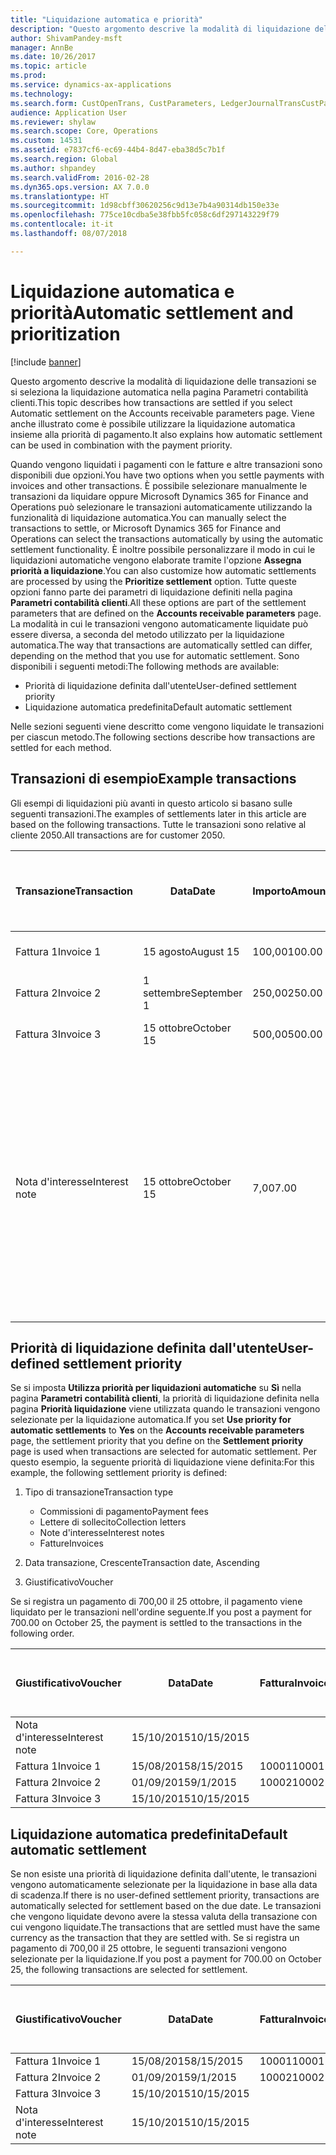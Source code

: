 ```yaml
---
title: "Liquidazione automatica e priorità"
description: "Questo argomento descrive la modalità di liquidazione delle transazioni se si seleziona la liquidazione automatica nella pagina Parametri contabilità clienti. Viene anche illustrato come è possibile utilizzare la liquidazione automatica insieme alla priorità di pagamento."
author: ShivamPandey-msft
manager: AnnBe
ms.date: 10/26/2017
ms.topic: article
ms.prod: 
ms.service: dynamics-ax-applications
ms.technology: 
ms.search.form: CustOpenTrans, CustParameters, LedgerJournalTransCustPaym
audience: Application User
ms.reviewer: shylaw
ms.search.scope: Core, Operations
ms.custom: 14531
ms.assetid: e7837cf6-ec69-44b4-8d47-eba38d5c7b1f
ms.search.region: Global
ms.author: shpandey
ms.search.validFrom: 2016-02-28
ms.dyn365.ops.version: AX 7.0.0
ms.translationtype: HT
ms.sourcegitcommit: 1d98cbff30620256c9d13e7b4a90314db150e33e
ms.openlocfilehash: 775ce10cdba5e38fbb5fc058c6df297143229f79
ms.contentlocale: it-it
ms.lasthandoff: 08/07/2018

---
```


# <a name="automatic-settlement-and-prioritization"></a><span data-ttu-id="c9e10-104">Liquidazione automatica e priorità</span><span class="sxs-lookup"><span data-stu-id="c9e10-104">Automatic settlement and prioritization</span></span>

[!include [banner](../includes/banner.md)]

<span data-ttu-id="c9e10-105">Questo argomento descrive la modalità di liquidazione delle transazioni se si seleziona la liquidazione automatica nella pagina Parametri contabilità clienti.</span><span class="sxs-lookup"><span data-stu-id="c9e10-105">This topic describes how transactions are settled if you select Automatic settlement on the Accounts receivable parameters page.</span></span> <span data-ttu-id="c9e10-106">Viene anche illustrato come è possibile utilizzare la liquidazione automatica insieme alla priorità di pagamento.</span><span class="sxs-lookup"><span data-stu-id="c9e10-106">It also explains how automatic settlement can be used in combination with the payment priority.</span></span>

<span data-ttu-id="c9e10-107">Quando vengono liquidati i pagamenti con le fatture e altre transazioni sono disponibili due opzioni.</span><span class="sxs-lookup"><span data-stu-id="c9e10-107">You have two options when you settle payments with invoices and other transactions.</span></span> <span data-ttu-id="c9e10-108">È possibile selezionare manualmente le transazioni da liquidare oppure Microsoft Dynamics 365 for Finance and Operations può selezionare le transazioni automaticamente utilizzando la funzionalità di liquidazione automatica.</span><span class="sxs-lookup"><span data-stu-id="c9e10-108">You can manually select the transactions to settle, or Microsoft Dynamics 365 for Finance and Operations can select the transactions automatically by using the automatic settlement functionality.</span></span> <span data-ttu-id="c9e10-109">È inoltre possibile personalizzare il modo in cui le liquidazioni automatiche vengono elaborate tramite l'opzione **Assegna priorità a liquidazione**.</span><span class="sxs-lookup"><span data-stu-id="c9e10-109">You can also customize how automatic settlements are processed by using the **Prioritize settlement** option.</span></span> <span data-ttu-id="c9e10-110">Tutte queste opzioni fanno parte dei parametri di liquidazione definiti nella pagina **Parametri contabilità clienti**.</span><span class="sxs-lookup"><span data-stu-id="c9e10-110">All these options are part of the settlement parameters that are defined on the **Accounts receivable parameters** page.</span></span> <span data-ttu-id="c9e10-111">La modalità in cui le transazioni vengono automaticamente liquidate può essere diversa, a seconda del metodo utilizzato per la liquidazione automatica.</span><span class="sxs-lookup"><span data-stu-id="c9e10-111">The way that transactions are automatically settled can differ, depending on the method that you use for automatic settlement.</span></span> <span data-ttu-id="c9e10-112">Sono disponibili i seguenti metodi:</span><span class="sxs-lookup"><span data-stu-id="c9e10-112">The following methods are available:</span></span>

-   <span data-ttu-id="c9e10-113">Priorità di liquidazione definita dall'utente</span><span class="sxs-lookup"><span data-stu-id="c9e10-113">User-defined settlement priority</span></span>
-   <span data-ttu-id="c9e10-114">Liquidazione automatica predefinita</span><span class="sxs-lookup"><span data-stu-id="c9e10-114">Default automatic settlement</span></span>

<span data-ttu-id="c9e10-115">Nelle sezioni seguenti viene descritto come vengono liquidate le transazioni per ciascun metodo.</span><span class="sxs-lookup"><span data-stu-id="c9e10-115">The following sections describe how transactions are settled for each method.</span></span>

## <a name="example-transactions"></a><span data-ttu-id="c9e10-116">Transazioni di esempio</span><span class="sxs-lookup"><span data-stu-id="c9e10-116">Example transactions</span></span>
<span data-ttu-id="c9e10-117">Gli esempi di liquidazioni più avanti in questo articolo si basano sulle seguenti transazioni.</span><span class="sxs-lookup"><span data-stu-id="c9e10-117">The examples of settlements later in this article are based on the following transactions.</span></span> <span data-ttu-id="c9e10-118">Tutte le transazioni sono relative al cliente 2050.</span><span class="sxs-lookup"><span data-stu-id="c9e10-118">All transactions are for customer 2050.</span></span>

| <span data-ttu-id="c9e10-119">Transazione</span><span class="sxs-lookup"><span data-stu-id="c9e10-119">Transaction</span></span>   | <span data-ttu-id="c9e10-120">Data</span><span class="sxs-lookup"><span data-stu-id="c9e10-120">Date</span></span>        | <span data-ttu-id="c9e10-121">Importo</span><span class="sxs-lookup"><span data-stu-id="c9e10-121">Amount</span></span> | <span data-ttu-id="c9e10-122">Termini dello sconto di cassa</span><span class="sxs-lookup"><span data-stu-id="c9e10-122">Cash discount terms</span></span> | <span data-ttu-id="c9e10-123">Data sconto di cassa</span><span class="sxs-lookup"><span data-stu-id="c9e10-123">Cash discount date</span></span> | <span data-ttu-id="c9e10-124">Commenti</span><span class="sxs-lookup"><span data-stu-id="c9e10-124">Comments</span></span>                                                                                                                                                                                      |
|---------------|-------------|--------|---------------------|--------------------|-----------------------------------------------------------------------------------------------------------------------------------------------------------------------------------------------|
| <span data-ttu-id="c9e10-125">Fattura 1</span><span class="sxs-lookup"><span data-stu-id="c9e10-125">Invoice 1</span></span>     | <span data-ttu-id="c9e10-126">15 agosto</span><span class="sxs-lookup"><span data-stu-id="c9e10-126">August 15</span></span>   | <span data-ttu-id="c9e10-127">100,00</span><span class="sxs-lookup"><span data-stu-id="c9e10-127">100.00</span></span> | <span data-ttu-id="c9e10-128">2%14, Net 30</span><span class="sxs-lookup"><span data-stu-id="c9e10-128">2%14, Net 30</span></span>        | <span data-ttu-id="c9e10-129">29 agosto</span><span class="sxs-lookup"><span data-stu-id="c9e10-129">August 29</span></span>          |                                                                                                                                                                                               |
| <span data-ttu-id="c9e10-130">Fattura 2</span><span class="sxs-lookup"><span data-stu-id="c9e10-130">Invoice 2</span></span>     | <span data-ttu-id="c9e10-131">1 settembre</span><span class="sxs-lookup"><span data-stu-id="c9e10-131">September 1</span></span> | <span data-ttu-id="c9e10-132">250,00</span><span class="sxs-lookup"><span data-stu-id="c9e10-132">250.00</span></span> | <span data-ttu-id="c9e10-133">2%14, Net 30</span><span class="sxs-lookup"><span data-stu-id="c9e10-133">2%14, Net 30</span></span>        | <span data-ttu-id="c9e10-134">15 settembre</span><span class="sxs-lookup"><span data-stu-id="c9e10-134">September 15</span></span>       |                                                                                                                                                                                               |
| <span data-ttu-id="c9e10-135">Fattura 3</span><span class="sxs-lookup"><span data-stu-id="c9e10-135">Invoice 3</span></span>     | <span data-ttu-id="c9e10-136">15 ottobre</span><span class="sxs-lookup"><span data-stu-id="c9e10-136">October 15</span></span>  | <span data-ttu-id="c9e10-137">500,00</span><span class="sxs-lookup"><span data-stu-id="c9e10-137">500.00</span></span> | <span data-ttu-id="c9e10-138">2% 14/Net 30</span><span class="sxs-lookup"><span data-stu-id="c9e10-138">2% 14/Net 30</span></span>        | <span data-ttu-id="c9e10-139">29 ottobre</span><span class="sxs-lookup"><span data-stu-id="c9e10-139">October 29</span></span>         |                                                                                                                                                                                               |
| <span data-ttu-id="c9e10-140">Nota d'interesse</span><span class="sxs-lookup"><span data-stu-id="c9e10-140">Interest note</span></span> | <span data-ttu-id="c9e10-141">15 ottobre</span><span class="sxs-lookup"><span data-stu-id="c9e10-141">October 15</span></span>  | <span data-ttu-id="c9e10-142">7,00</span><span class="sxs-lookup"><span data-stu-id="c9e10-142">7.00</span></span>   |                     |                    | <span data-ttu-id="c9e10-143">Questa nota d'interesse è per la fattura 1 e la fattura 2.</span><span class="sxs-lookup"><span data-stu-id="c9e10-143">This interest note is for invoice 1 and invoice 2.</span></span> <span data-ttu-id="c9e10-144">L'importo viene calcolato come interesse del 2% sugli importi che sono scaduti da 30 o più giorni.</span><span class="sxs-lookup"><span data-stu-id="c9e10-144">The amount is calculated as 2-percent interest on amounts that are 30 or more days past due.</span></span> <span data-ttu-id="c9e10-145">Ad esempio, 0,02 × (100,00 + 250,00) = 7,00.</span><span class="sxs-lookup"><span data-stu-id="c9e10-145">For example, 0.02 × (100.00 + 250.00) = 7.00.</span></span> |

## <a name="user-defined-settlement-priority"></a><span data-ttu-id="c9e10-146">Priorità di liquidazione definita dall'utente</span><span class="sxs-lookup"><span data-stu-id="c9e10-146">User-defined settlement priority</span></span>
<span data-ttu-id="c9e10-147">Se si imposta **Utilizza priorità per liquidazioni automatiche** su **Sì** nella pagina **Parametri contabilità clienti**, la priorità di liquidazione definita nella pagina **Priorità liquidazione** viene utilizzata quando le transazioni vengono selezionate per la liquidazione automatica.</span><span class="sxs-lookup"><span data-stu-id="c9e10-147">If you set **Use priority for automatic settlements** to **Yes** on the **Accounts receivable parameters** page, the settlement priority that you define on the **Settlement priority** page is used when transactions are selected for automatic settlement.</span></span> <span data-ttu-id="c9e10-148">Per questo esempio, la seguente priorità di liquidazione viene definita:</span><span class="sxs-lookup"><span data-stu-id="c9e10-148">For this example, the following settlement priority is defined:</span></span>

1.  <span data-ttu-id="c9e10-149">Tipo di transazione</span><span class="sxs-lookup"><span data-stu-id="c9e10-149">Transaction type</span></span>
    -   <span data-ttu-id="c9e10-150">Commissioni di pagamento</span><span class="sxs-lookup"><span data-stu-id="c9e10-150">Payment fees</span></span>
    -   <span data-ttu-id="c9e10-151">Lettere di sollecito</span><span class="sxs-lookup"><span data-stu-id="c9e10-151">Collection letters</span></span>
    -   <span data-ttu-id="c9e10-152">Note d'interesse</span><span class="sxs-lookup"><span data-stu-id="c9e10-152">Interest notes</span></span>
    -   <span data-ttu-id="c9e10-153">Fatture</span><span class="sxs-lookup"><span data-stu-id="c9e10-153">Invoices</span></span>

2.  <span data-ttu-id="c9e10-154">Data transazione, Crescente</span><span class="sxs-lookup"><span data-stu-id="c9e10-154">Transaction date, Ascending</span></span>
3.  <span data-ttu-id="c9e10-155">Giustificativo</span><span class="sxs-lookup"><span data-stu-id="c9e10-155">Voucher</span></span>

<span data-ttu-id="c9e10-156">Se si registra un pagamento di 700,00 il 25 ottobre, il pagamento viene liquidato per le transazioni nell'ordine seguente.</span><span class="sxs-lookup"><span data-stu-id="c9e10-156">If you post a payment for 700.00 on October 25, the payment is settled to the transactions in the following order.</span></span>

| <span data-ttu-id="c9e10-157">Giustificativo</span><span class="sxs-lookup"><span data-stu-id="c9e10-157">Voucher</span></span>       | <span data-ttu-id="c9e10-158">Data</span><span class="sxs-lookup"><span data-stu-id="c9e10-158">Date</span></span>       | <span data-ttu-id="c9e10-159">Fattura</span><span class="sxs-lookup"><span data-stu-id="c9e10-159">Invoice</span></span> | <span data-ttu-id="c9e10-160">Importo nella valuta della transazione</span><span class="sxs-lookup"><span data-stu-id="c9e10-160">Amount in transaction currency</span></span> | <span data-ttu-id="c9e10-161">Importo da liquidare</span><span class="sxs-lookup"><span data-stu-id="c9e10-161">Amount to settle</span></span> | <span data-ttu-id="c9e10-162">Saldo</span><span class="sxs-lookup"><span data-stu-id="c9e10-162">Balance</span></span> | <span data-ttu-id="c9e10-163">Valuta</span><span class="sxs-lookup"><span data-stu-id="c9e10-163">Currency</span></span> |
|---------------|------------|---------|--------------------------------|------------------|---------|----------|
| <span data-ttu-id="c9e10-164">Nota d'interesse</span><span class="sxs-lookup"><span data-stu-id="c9e10-164">Interest note</span></span> | <span data-ttu-id="c9e10-165">15/10/2015</span><span class="sxs-lookup"><span data-stu-id="c9e10-165">10/15/2015</span></span> |         | <span data-ttu-id="c9e10-166">7,00</span><span class="sxs-lookup"><span data-stu-id="c9e10-166">7.00</span></span>                           | <span data-ttu-id="c9e10-167">7,00</span><span class="sxs-lookup"><span data-stu-id="c9e10-167">7.00</span></span>             | <span data-ttu-id="c9e10-168">0,00</span><span class="sxs-lookup"><span data-stu-id="c9e10-168">0.00</span></span>    | <span data-ttu-id="c9e10-169">GBP</span><span class="sxs-lookup"><span data-stu-id="c9e10-169">USD</span></span>      |
| <span data-ttu-id="c9e10-170">Fattura 1</span><span class="sxs-lookup"><span data-stu-id="c9e10-170">Invoice 1</span></span>     | <span data-ttu-id="c9e10-171">15/08/2015</span><span class="sxs-lookup"><span data-stu-id="c9e10-171">8/15/2015</span></span>  | <span data-ttu-id="c9e10-172">10001</span><span class="sxs-lookup"><span data-stu-id="c9e10-172">10001</span></span>   | <span data-ttu-id="c9e10-173">100,00</span><span class="sxs-lookup"><span data-stu-id="c9e10-173">100.00</span></span>                         | <span data-ttu-id="c9e10-174">100,00</span><span class="sxs-lookup"><span data-stu-id="c9e10-174">100.00</span></span>           | <span data-ttu-id="c9e10-175">0,00</span><span class="sxs-lookup"><span data-stu-id="c9e10-175">0.00</span></span>    | <span data-ttu-id="c9e10-176">GBP</span><span class="sxs-lookup"><span data-stu-id="c9e10-176">USD</span></span>      |
| <span data-ttu-id="c9e10-177">Fattura 2</span><span class="sxs-lookup"><span data-stu-id="c9e10-177">Invoice 2</span></span>     | <span data-ttu-id="c9e10-178">01/09/2015</span><span class="sxs-lookup"><span data-stu-id="c9e10-178">9/1/2015</span></span>   | <span data-ttu-id="c9e10-179">10002</span><span class="sxs-lookup"><span data-stu-id="c9e10-179">10002</span></span>   | <span data-ttu-id="c9e10-180">250,00</span><span class="sxs-lookup"><span data-stu-id="c9e10-180">250.00</span></span>                         | <span data-ttu-id="c9e10-181">250,00</span><span class="sxs-lookup"><span data-stu-id="c9e10-181">250.00</span></span>           | <span data-ttu-id="c9e10-182">0,00</span><span class="sxs-lookup"><span data-stu-id="c9e10-182">0.00</span></span>    | <span data-ttu-id="c9e10-183">GBP</span><span class="sxs-lookup"><span data-stu-id="c9e10-183">USD</span></span>      |
| <span data-ttu-id="c9e10-184">Fattura 3</span><span class="sxs-lookup"><span data-stu-id="c9e10-184">Invoice 3</span></span>     | <span data-ttu-id="c9e10-185">15/10/2015</span><span class="sxs-lookup"><span data-stu-id="c9e10-185">10/15/2015</span></span> |         | <span data-ttu-id="c9e10-186">500,00</span><span class="sxs-lookup"><span data-stu-id="c9e10-186">500.00</span></span>                         | <span data-ttu-id="c9e10-187">343,00</span><span class="sxs-lookup"><span data-stu-id="c9e10-187">343.00</span></span>           | <span data-ttu-id="c9e10-188">157,00</span><span class="sxs-lookup"><span data-stu-id="c9e10-188">157.00</span></span>  | <span data-ttu-id="c9e10-189">GBP</span><span class="sxs-lookup"><span data-stu-id="c9e10-189">USD</span></span>      |

## <a name="default-automatic-settlement"></a><span data-ttu-id="c9e10-190">Liquidazione automatica predefinita</span><span class="sxs-lookup"><span data-stu-id="c9e10-190">Default automatic settlement</span></span>
<span data-ttu-id="c9e10-191">Se non esiste una priorità di liquidazione definita dall'utente, le transazioni vengono automaticamente selezionate per la liquidazione in base alla data di scadenza.</span><span class="sxs-lookup"><span data-stu-id="c9e10-191">If there is no user-defined settlement priority, transactions are automatically selected for settlement based on the due date.</span></span> <span data-ttu-id="c9e10-192">Le transazioni che vengono liquidate devono avere la stessa valuta della transazione con cui vengono liquidate.</span><span class="sxs-lookup"><span data-stu-id="c9e10-192">The transactions that are settled must have the same currency as the transaction that they are settled with.</span></span> <span data-ttu-id="c9e10-193">Se si registra un pagamento di 700,00 il 25 ottobre, le seguenti transazioni vengono selezionate per la liquidazione.</span><span class="sxs-lookup"><span data-stu-id="c9e10-193">If you post a payment for 700.00 on October 25, the following transactions are selected for settlement.</span></span>

| <span data-ttu-id="c9e10-194">Giustificativo</span><span class="sxs-lookup"><span data-stu-id="c9e10-194">Voucher</span></span>       | <span data-ttu-id="c9e10-195">Data</span><span class="sxs-lookup"><span data-stu-id="c9e10-195">Date</span></span>       | <span data-ttu-id="c9e10-196">Fattura</span><span class="sxs-lookup"><span data-stu-id="c9e10-196">Invoice</span></span> | <span data-ttu-id="c9e10-197">Importo nella valuta della transazione</span><span class="sxs-lookup"><span data-stu-id="c9e10-197">Amount in transaction currency</span></span> | <span data-ttu-id="c9e10-198">Importo da liquidare</span><span class="sxs-lookup"><span data-stu-id="c9e10-198">Amount to settle</span></span> | <span data-ttu-id="c9e10-199">Saldo</span><span class="sxs-lookup"><span data-stu-id="c9e10-199">Balance</span></span> | <span data-ttu-id="c9e10-200">Valuta</span><span class="sxs-lookup"><span data-stu-id="c9e10-200">Currency</span></span> |
|---------------|------------|---------|--------------------------------|------------------|---------|----------|
| <span data-ttu-id="c9e10-201">Fattura 1</span><span class="sxs-lookup"><span data-stu-id="c9e10-201">Invoice 1</span></span>     | <span data-ttu-id="c9e10-202">15/08/2015</span><span class="sxs-lookup"><span data-stu-id="c9e10-202">8/15/2015</span></span>  | <span data-ttu-id="c9e10-203">10001</span><span class="sxs-lookup"><span data-stu-id="c9e10-203">10001</span></span>   | <span data-ttu-id="c9e10-204">100,00</span><span class="sxs-lookup"><span data-stu-id="c9e10-204">100.00</span></span>                         | <span data-ttu-id="c9e10-205">100,00</span><span class="sxs-lookup"><span data-stu-id="c9e10-205">100.00</span></span>           | <span data-ttu-id="c9e10-206">0,00</span><span class="sxs-lookup"><span data-stu-id="c9e10-206">0.00</span></span>    | <span data-ttu-id="c9e10-207">GBP</span><span class="sxs-lookup"><span data-stu-id="c9e10-207">USD</span></span>      |
| <span data-ttu-id="c9e10-208">Fattura 2</span><span class="sxs-lookup"><span data-stu-id="c9e10-208">Invoice 2</span></span>     | <span data-ttu-id="c9e10-209">01/09/2015</span><span class="sxs-lookup"><span data-stu-id="c9e10-209">9/1/2015</span></span>   | <span data-ttu-id="c9e10-210">10002</span><span class="sxs-lookup"><span data-stu-id="c9e10-210">10002</span></span>   | <span data-ttu-id="c9e10-211">250,00</span><span class="sxs-lookup"><span data-stu-id="c9e10-211">250.00</span></span>                         | <span data-ttu-id="c9e10-212">250,00</span><span class="sxs-lookup"><span data-stu-id="c9e10-212">250.00</span></span>           | <span data-ttu-id="c9e10-213">0,00</span><span class="sxs-lookup"><span data-stu-id="c9e10-213">0.00</span></span>    | <span data-ttu-id="c9e10-214">GBP</span><span class="sxs-lookup"><span data-stu-id="c9e10-214">USD</span></span>      |
| <span data-ttu-id="c9e10-215">Fattura 3</span><span class="sxs-lookup"><span data-stu-id="c9e10-215">Invoice 3</span></span>     | <span data-ttu-id="c9e10-216">15/10/2015</span><span class="sxs-lookup"><span data-stu-id="c9e10-216">10/15/2015</span></span> |         | <span data-ttu-id="c9e10-217">500,00</span><span class="sxs-lookup"><span data-stu-id="c9e10-217">500.00</span></span>                         | <span data-ttu-id="c9e10-218">350,00</span><span class="sxs-lookup"><span data-stu-id="c9e10-218">350.00</span></span>           | <span data-ttu-id="c9e10-219">150,00</span><span class="sxs-lookup"><span data-stu-id="c9e10-219">150.00</span></span>  | <span data-ttu-id="c9e10-220">GBP</span><span class="sxs-lookup"><span data-stu-id="c9e10-220">USD</span></span>      |
| <span data-ttu-id="c9e10-221">Nota d'interesse</span><span class="sxs-lookup"><span data-stu-id="c9e10-221">Interest note</span></span> | <span data-ttu-id="c9e10-222">15/10/2015</span><span class="sxs-lookup"><span data-stu-id="c9e10-222">10/15/2015</span></span> |         | <span data-ttu-id="c9e10-223">7,00</span><span class="sxs-lookup"><span data-stu-id="c9e10-223">7.00</span></span>                           | <span data-ttu-id="c9e10-224">0,00</span><span class="sxs-lookup"><span data-stu-id="c9e10-224">0.00</span></span>             | <span data-ttu-id="c9e10-225">0,00</span><span class="sxs-lookup"><span data-stu-id="c9e10-225">0.00</span></span>    | <span data-ttu-id="c9e10-226">GBP</span><span class="sxs-lookup"><span data-stu-id="c9e10-226">USD</span></span>      |






